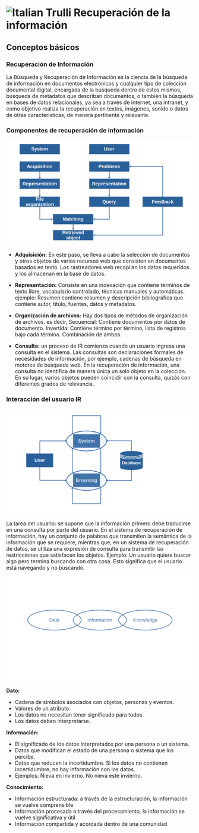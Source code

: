 # <img src="https://github.com/shimadasoftware/big-data/assets/73977456/311cd96c-6049-464c-a0bb-201c5c272515" alt="Italian Trulli" style="width:30px;height:30px;"> Recuperación de la información

## Conceptos básicos

### Recuperación de Información

La Búsqueda y Recuperación de Información es la ciencia de la búsqueda de información en documentos electrónicos y cualquier tipo de colección documental digital, encargada de la búsqueda dentro de estos mismos, búsqueda de metadatos que describan documentos, o también la búsqueda en bases de datos relacionales, ya sea a través de internet, una intranet, y como objetivo realiza la recuperación en textos, imágenes, sonido o datos de otras características, de manera pertinente y relevante.

### Componentes de recuperación de información

![image](/img/Componentes.png)

- **Adquisición:** En este paso, se lleva a cabo la selección de documentos y otros objetos de varios recursos web que consisten en documentos basados en texto. Los rastreadores web recopilan los datos requeridos y los almacenan en la base de datos.
  
- **Representación:** Consiste en una indexación que contiene términos de texto libre, vocabulario controlado, técnicas manuales y automáticas. ejemplo: Resumen contiene resumen y descripción bibliográfica que contiene autor, título, fuentes, datos y metadatos.

- **Organización de archivos:** Hay dos tipos de métodos de organización de archivos. es decir, Secuencial: Contiene documentos por datos de documento. Invertida: Contiene término por término, lista de registros bajo cada término. Combinación de ambos.

- **Consulta:** un proceso de IR comienza cuando un usuario ingresa una consulta en el sistema. Las consultas son declaraciones formales de necesidades de información, por ejemplo, cadenas de búsqueda en motores de búsqueda web. En la recuperación de información, una consulta no identifica de manera única un solo objeto en la colección. En su lugar, varios objetos pueden coincidir con la consulta, quizás con diferentes grados de relevancia.

### Interacción del usuario IR

![image](/img/IR.png)

La tarea del usuario: se supone que la información primero debe traducirse en una consulta por parte del usuario. En el sistema de recuperación de información, hay un conjunto de palabras que transmiten la semántica de la información que se requiere, mientras que, en un sistema de recuperación de datos, se utiliza una expresión de consulta para transmitir las restricciones que satisfacen los objetos. Ejemplo: Un usuario quiere buscar algo pero termina buscando con otra cosa. Esto significa que el usuario está navegando y no buscando.

![image](/img/Data-info-knowledge.png)

**Dato:**

- Cadena de símbolos asociados con objetos, personas y eventos.
- Valores de un atributo.
- Los datos no necesitan tener significado para todos.
- Los datos deben interpretarse.

**Información:**

- El significado de los datos interpretados por una persona o un sistema.
- Datos que modifican el estado de una persona o sistema que los percibe.
- Datos que reducen la incertidumbre. Si los datos no contienen incertidumbre, no hay información con los datos.
- Ejemplos: Nieva en invierno. No nieva este invierno.

**Conocimiento:**

- Información estructurada: a través de la estructuración, la información se vuelve comprensible
- Información procesada a través del procesamiento, la información se vuelve significativa y útil
- Información compartida y acordada dentro de una comunidad


